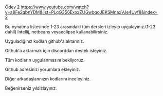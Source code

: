 Ödev 2
https://www.youtube.com/watch?v=a8Fe2qbnYDM&list=PLqG356ExoxZUGwbqoJEKSMnaxVJe4Uvf8&index=2

Bu oynatma listesinde 1-23 arasındaki tüm dersleri izleyip uygulayınız.(1-23 dahil) Intellij, netbeans veyaeclipse kullanabilirsiniz.

Uyguladığınız kodları github'a aktarınız.

Github'a aktarmak için discorddan destek isteyiniz.

Tüm kodların uygulanmasını bekliyoruz.

Github adresinizi yorumlara ekleyiniz.

Diğer arkadaşlarınızın kodlarını inceleyiniz.

Beğenirseniz yıldızlayınız.
